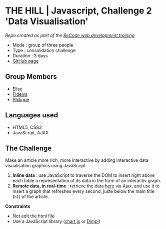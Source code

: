# THE HILL | Javascript, Challenge 2 'Data Visualisation'

_Repo created as part of the [BeCode web development training](https://becode.org/fr/apprendre/developpeur-web-junior/)_

- Mode : group of three people
- Type : consolidation challenge
- Duration : 3 days
- [GitHub page](https://eliseprts.github.io/js-datavisualisation-challenge/)

## Group Members

- [Elise](https://github.com/eliseprts)
- [Fidelys](https://github.com/FidelysNadison)
- [Philippe](https://github.com/philouLeF)

## Languages used

- HTML5, CSS3
- JavaScript, AJAX

## The Challenge

Make an article more rich, more interactive by adding interactive data visualisation graphics using JavaScript. 
1. **Inline data** : use JavaScript to traverse the DOM to insert right above each table a representation of its data in the form of an interactiv graph.
2. **Remote data, in real-time** : retrieve the data [here](https://canvasjs.com/services/data/datapoints.php) via Ajax, and use it to insert a graph that refreshes every second, juste below the main title (`h1`) of the article.

**Constraints**

- Not edit the html file
- Use a JavaScript library ([chart.js](https://www.chartjs.org/) or [Dimpl](http://dimplejs.org/))
